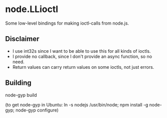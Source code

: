 node.LLioctl
============

Some low-level bindings for making ioctl-calls from node.js.

Disclaimer
----------

- I use int32s since I want to be able to use this for all kinds of ioctls.
- I provide no callback, since I don't provide an async function, so no need.
- Return values can carry return values on some ioctls, not just errors.

Building
--------

node-gyp build

(to get node-gyp in Ubuntu: ln -s nodejs /usr/bin/node; npm install -g node-gyp; node-gyp configure)
